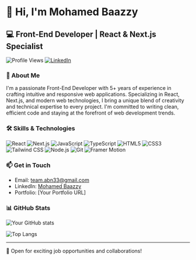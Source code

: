 # 👋 Hi, I'm Mohamed Baazzy

## 💻 Front-End Developer | React & Next.js Specialist

![Profile Views](https://komarev.com/ghpvc/?username=xastrox99&color=blueviolet)
[![LinkedIn](https://img.shields.io/badge/LinkedIn-Connect-blue)](https://www.linkedin.com/in/mohamed-baazzy-745b14279/)

### 🚀 About Me

I'm a passionate Front-End Developer with 5+ years of experience in crafting intuitive and responsive web applications. Specializing in React, Next.js, and modern web technologies, I bring a unique blend of creativity and technical expertise to every project. I'm committed to writing clean, efficient code and staying at the forefront of web development trends.

### 🛠️ Skills & Technologies

![React](https://img.shields.io/badge/-React-61DAFB?style=flat-square&logo=react&logoColor=white)
![Next.js](https://img.shields.io/badge/-Next.js-000000?style=flat-square&logo=next.js&logoColor=white)
![JavaScript](https://img.shields.io/badge/-JavaScript-F7DF1E?style=flat-square&logo=javascript&logoColor=black)
![TypeScript](https://img.shields.io/badge/-TypeScript-3178C6?style=flat-square&logo=typescript&logoColor=white)
![HTML5](https://img.shields.io/badge/-HTML5-E34F26?style=flat-square&logo=html5&logoColor=white)
![CSS3](https://img.shields.io/badge/-CSS3-1572B6?style=flat-square&logo=css3&logoColor=white)
![Tailwind CSS](https://img.shields.io/badge/-Tailwind_CSS-38B2AC?style=flat-square&logo=tailwind-css&logoColor=white)
![Node.js](https://img.shields.io/badge/-Node.js-339933?style=flat-square&logo=node.js&logoColor=white)
![Git](https://img.shields.io/badge/-Git-F05032?style=flat-square&logo=git&logoColor=white)
![Framer Motion](https://img.shields.io/badge/-Framer_Motion-0055FF?style=flat-square&logo=framer&logoColor=white)

### 📫 Get in Touch

- Email: team.abn33@gmail.com
- LinkedIn: [Mohamed Baazzy](https://www.linkedin.com/in/mohamed-baazzy-745b14279/)
- Portfolio: [Your Portfolio URL]

### 📊 GitHub Stats

![Your GitHub stats](https://github-readme-stats.vercel.app/api?username=xastrox99&show_icons=true&theme=radical)

![Top Langs](https://github-readme-stats.vercel.app/api/top-langs/?username=xastrox99&layout=compact&theme=radical)

---

💼 Open for exciting job opportunities and collaborations!

